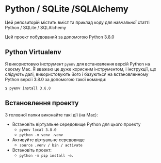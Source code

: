# Python / SQLite /SQLAlchemy

Цей репозиторій містить вміст та приклад коду
для навчальної статті Python / SQLite / SQLAlchemy

Цей проект побудований за допомогою Python 3.8.0

## Python Virtualenv

Я використовую інструмент `pyenv` для встановлення версій Python на своєму Mac. Я вважаю це дуже корисним інструментом, і інструкції, що слідують далі, використовують його і базуються на встановленному Python версії 3.8.0 за допомогою такої команди:

```shell
$ pyenv install 3.8.0
```

## Встановлення проекту

З головної папки виконайте такі дії (на Mac):

* Встановіть віртуальне середовище Python для цього проекту
   * `pyenv local 3.8.0`
   * `python -m venv .venv`
* Активуйте віртуальне середовище
   * `source .venv / bin / activate`
* Встановіть проект:
   * `python -m pip install -e.`
